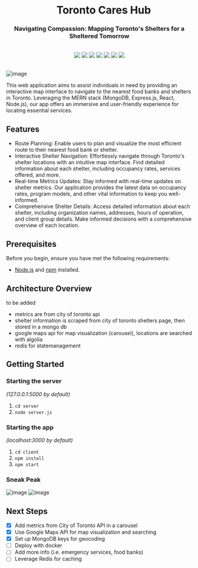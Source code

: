 <div align="center">
    <div id="user-content-toc">
      <ul>
          <summary><h1 style="display: inline-block; margin-bottom:0px">Toronto Cares Hub</h1></summary>
      </ul>
    </div>
    <h3>Navigating Compassion: Mapping Toronto's Shelters for a Sheltered Tomorrow</h3>
<!--     <h4><i>xxx</i></h4> -->
       <br>
    <img src="https://img.shields.io/badge/node.js-6DA55F?style=for-the-badge&logo=node.js&logoColor=white"/>
    <img src="https://img.shields.io/badge/express.js-%23404d59.svg?style=for-the-badge&logo=express&logoColor=%2361DAFB"/>
    <img src="https://img.shields.io/badge/MongoDB-%234ea94b.svg?style=for-the-badge&logo=mongodb&logoColor=white"/>
    <img src="https://img.shields.io/badge/react-%2320232a.svg?style=for-the-badge&logo=react&logoColor=%2361DAFB"/>
    <img src="https://img.shields.io/badge/typescript-%23007ACC.svg?style=for-the-badge&logo=typescript&logoColor=white"/>
    <img src="https://img.shields.io/badge/docker-%230db7ed.svg?style=for-the-badge&logo=docker&logoColor=white"/>
    <!-- <img src="https://img.shields.io/badge/redis-%23DD0031.svg?style=for-the-badge&logo=redis&logoColor=white"/> -->
    <!-- <img src="https://img.shields.io/badge/redux-%23316192.svg?style=for-the-badge&logo=redux&logoColor=white"/> -->
    <img src="https://img.shields.io/badge/tailwindcss-%2338B2AC.svg?style=for-the-badge&logo=tailwind-css&logoColor=white"/>
    <br><br>
</div>

![image](https://github.com/roskzhu/Toronto-Shelter-Metrics-Map/assets/110139243/c1afc1ab-6dd8-4c86-8196-64de422ce22a)


This web application aims to assist individuals in need by providing an interactive map interface to navigate to the nearest food banks and shelters in Toronto. Leveraging the MERN stack (MongoDB, Express.js, React, Node.js), our app offers an immersive and user-friendly experience for locating essential services.


## Features
- Route Planning: Enable users to plan and visualize the most efficient route to their nearest food bank or shelter.
- Interactive Shelter Navigation: Effortlessly navigate through Toronto's shelter locations with an intuitive map interface. Find detailed information about each shelter, including occupancy rates, services offered, and more.
- Real-time Metrics Updates: Stay informed with real-time updates on shelter metrics. Our application provides the latest data on occupancy rates, program models, and other vital information to keep you well-informed.
- Comprehensive Shelter Details: Access detailed information about each shelter, including organization names, addresses, hours of operation, and client group details. Make informed decisions with a comprehensive overview of each location.

## Prerequisites
Before you begin, ensure you have met the following requirements:

- [Node.js](https://nodejs.org/) and [npm](https://www.npmjs.com/) installed.

## Architecture Overview
to be added
- metrics are from city of toronto api
- shelter information is scraped from city of toronto shelters page, then stored in a mongo db
- google maps api for map visualization (carousel), locations are searched with algolia
- redis for statemanagement

## Getting Started

### Starting the server

_(127.0.0.1:5000 by default)_

1. `cd server`
2. `node server.js`

### Starting the app

_(localhost:3000 by default)_

1. `cd client`
2. `npm install`
3. `npm start`

### Sneak Peak
![image](https://github.com/roskzhu/Toronto-Cares-Hub/assets/110139243/74998b2f-4199-4a6a-8bb9-1f9a56a39188)
![image](https://github.com/roskzhu/Toronto-Cares-Hub/assets/110139243/d1f20aa5-2477-44ac-ba5b-d419e2b6fad4)

## Next Steps
- [X] Add metrics from City of Toronto API in a carousel
- [X] Use Google Maps API for map visualization and searching
- [X] Set up MongoDB keys for geocoding
- [ ] Deploy with docker
- [ ] Add more info (i.e. emergency services, food banks)
- [ ] Leverage Redis for caching
